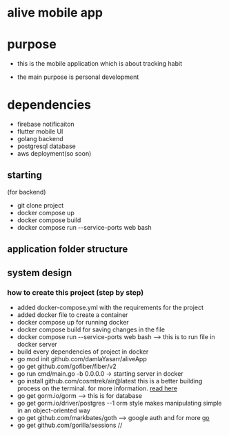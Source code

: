 # alive mobile app

# purpose 

- this is the mobile application which is about tracking habit 

- the main purpose is personal development

# dependencies 


- firebase notificaiton
- flutter mobile UI
- golang backend 
- postgresql database 
- aws deployment(so soon)



## starting 

(for backend) 
- git clone project
- docker compose up 
- docker compose build 
- docker compose run --service-ports web bash 



## application folder structure 
## system design 


### how to create this project (step by step)
- added docker-compose.yml with the requirements for the project
- added docker file to create a container 
- docker compose up for running docker
- docker compose build for saving changes in the file 
- docker compose run --service-ports web bash --> this is to run file in docker server
- build every dependencies of project in docker
- go mod init github.com/damlaYasarr/aliveApp
- go get github.com/gofiber/fiber/v2
- go run cmd/main.go -b 0.0.0.0 -> starting server in docker
- go install github.com/cosmtrek/air@latest this is a better building process on the terminal. for more information. [read here](!https://github.com/cosmtrek/air) 
- go get gorm.io/gorm --> this is for database
-  go get gorm.io/driver/postgres --1 orm style makes manipulating simple in an object-oriented way 
-  go get github.com/markbates/goth -->  google auth and for more [go](!https://github.com/markbates/goth) 
- go get github.com/gorilla/sessions  // 